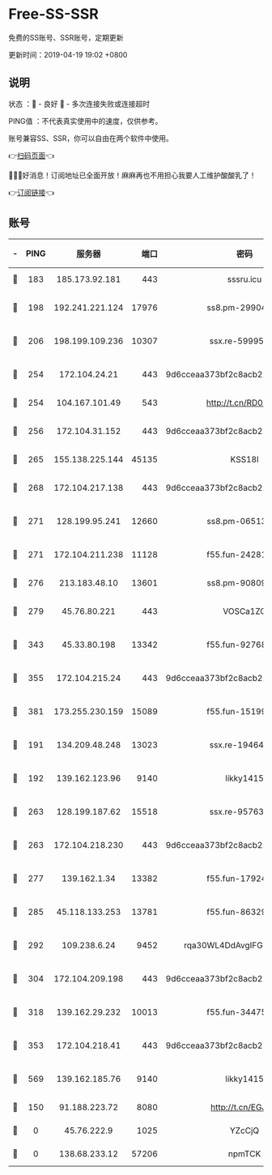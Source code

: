 # Free-SS-SSR

免费的SS账号、SSR账号，定期更新

更新时间：2019-04-19 19:02 +0800

## 说明

状态     ：🙂 - 良好 🙁 - 多次连接失败或连接超时

PING值   ：不代表真实使用中的速度，仅供参考。

账号兼容SS、SSR，你可以自由在两个软件中使用。

👉[扫码页面](https://liesauer.github.io/Free-SS-SSR/)👈

🎉🎉🎉好消息！订阅地址已全面开放！麻麻再也不用担心我要人工维护酸酸乳了！

👉[订阅链接](https://www.liesauer.net/yogurt/subscribe?ACCESS_TOKEN=DAYxR3mMaZAsaqUb)👈

## 账号

|-|PING|服务器|端口|密码|加密方式|区域|
|:----:|:----:|:-----:|-----:|:----:|:----:|:----:|
|🙂|183|185.173.92.181|443|sssru.icu|rc4-md5|RU|
|🙂|198|192.241.221.124|17976|ss8.pm-29904463|aes-256-cfb|US|
|🙂|206|198.199.109.236|10307|ssx.re-59995602|aes-256-cfb|US|
|🙂|254|172.104.24.21|443|9d6cceaa373bf2c8acb22e60b6a58be6|aes-256-cfb|US|
|🙂|254|104.167.101.49|543|http://t.cn/RD0D7sx|rc4-md5|CA|
|🙂|256|172.104.31.152|443|9d6cceaa373bf2c8acb22e60b6a58be6|aes-256-cfb|US|
|🙂|265|155.138.225.144|45135|KSS18l|rc4-md5|US|
|🙂|268|172.104.217.138|443|9d6cceaa373bf2c8acb22e60b6a58be6|aes-256-cfb|US|
|🙂|271|128.199.95.241|12660|ss8.pm-06513340|aes-256-cfb|SG|
|🙂|271|172.104.211.238|11128|f55.fun-24281915|aes-256-cfb|US|
|🙂|276|213.183.48.10|13601|ss8.pm-90809119|rc4-md5|RU|
|🙂|279|45.76.80.221|443|VOSCa1ZG|aes-256-cfb|DE|
|🙂|343|45.33.80.198|13342|f55.fun-92768260|aes-256-cfb|US|
|🙂|355|172.104.215.24|443|9d6cceaa373bf2c8acb22e60b6a58be6|aes-256-cfb|US|
|🙂|381|173.255.230.159|15089|f55.fun-15199879|aes-256-cfb|US|
|🙂|191|134.209.48.248|13023|ssx.re-19464728|aes-256-cfb|US|
|🙂|192|139.162.123.96|9140|likky1415|aes-256-cfb|JP|
|🙂|263|128.199.187.62|15518|ssx.re-95763300|aes-256-cfb|SG|
|🙂|263|172.104.218.230|443|9d6cceaa373bf2c8acb22e60b6a58be6|aes-256-cfb|US|
|🙂|277|139.162.1.34|13382|f55.fun-17924853|aes-256-cfb|SG|
|🙂|285|45.118.133.253|13781|f55.fun-86329122|aes-256-cfb|SG|
|🙂|292|109.238.6.24|9452|rqa30WL4DdAvgIFG6Fs3znzTa|aes-256-cfb|FR|
|🙂|304|172.104.209.198|443|9d6cceaa373bf2c8acb22e60b6a58be6|aes-256-cfb|US|
|🙂|318|139.162.29.232|10013|f55.fun-34475192|aes-256-cfb|SG|
|🙂|353|172.104.218.41|443|9d6cceaa373bf2c8acb22e60b6a58be6|aes-256-cfb|US|
|🙂|569|139.162.185.76|9140|likky1415|aes-256-cfb|DE|
|🙁|150|91.188.223.72|8080|http://t.cn/EGJIyrl|rc4-md5|RU|
|🙁|0|45.76.222.9|1025|YZcCjQ|rc4-md5|JP|
|🙁|0|138.68.233.12|57206|npmTCK|rc4-md5|US|
